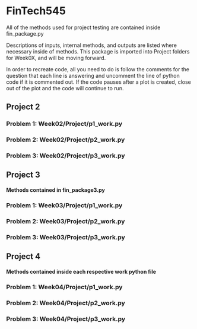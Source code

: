# FinTech545
All of the methods used for project testing are contained inside fin_package.py

Descriptions of inputs, internal methods, and outputs are listed where necessary inside of methods. This package is imported into Project folders for Week0X, and will be moving forward.

In order to recreate code, all you need to do is follow the comments for the question that each line is answering and uncomment the line of python code if it is commented out. If the code pauses after a plot is created, close out of the plot and the code will continue to run.

## Project 2
### Problem 1: Week02/Project/p1_work.py
### Problem 2: Week02/Project/p2_work.py
### Problem 3: Week02/Project/p3_work.py

## Project 3
#### Methods contained in fin_package3.py
### Problem 1: Week03/Project/p1_work.py
### Problem 2: Week03/Project/p2_work.py
### Problem 3: Week03/Project/p3_work.py

## Project 4
#### Methods contained inside each respective work python file
### Problem 1: Week04/Project/p1_work.py
### Problem 2: Week04/Project/p2_work.py
### Problem 3: Week04/Project/p3_work.py
